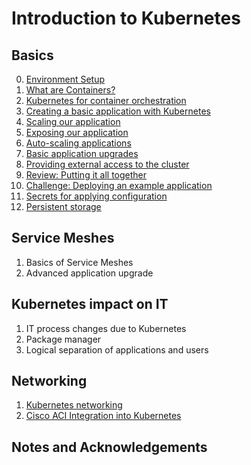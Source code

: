 # Introduction to Kubernetes

## Basics
0. [Environment Setup](/A0_Environment_Setup)
1. [What are Containers?](/A1_Intro_to_Containers)
2. [Kubernetes for container orchestration](A2_Kubernetes_for_Containers)
3. [Creating a basic application with Kubernetes](A3_Basic_K8S_App)
4. [Scaling our application](/A4_Scaling_our_App)
5. [Exposing our application](/A5_Exposing_our_App)
6. [Auto-scaling applications](/A6_Auto_Scaling)
7. [Basic application upgrades](/A7_Basic_App_Upgrades)
8. [Providing external access to the cluster](/A8_External_Access)
9. [Review: Putting it all together](A9_Review)
10. [Challenge: Deploying an example application](A10_Challenge)
11. [Secrets for applying configuration](A11_Secrets)
12. [Persistent storage](A12_Persistent_Storage)

## Service Meshes
1. Basics of Service Meshes
2. Advanced application upgrade

## Kubernetes impact on IT
1. IT process changes due to Kubernetes
2. Package manager
3. Logical separation of applications and users

## Networking
1. [Kubernetes networking](18_Networking)
2. [Cisco ACI Integration into Kubernetes](19_ACI)

## Notes and Acknowledgements
